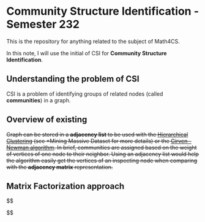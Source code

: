 # Community Structure Identification - Semester 232

This is the repository for anything related to the subject of Math4CS.

In this note, I will use the initial of CSI for **Community Structure Identification**.

## Understanding the problem of CSI
CSI is a problem of identifying groups of related nodes (called **communities**) in a graph.

## Overview of existing

~~Graph can be stored in a **adjacency list** to be used with the [Hierarchical Clustering](https://www.mmds.org/) (see *Mining Massive Dataset for more details) or the [Girven - Newman algorithm](https://www.pnas.org/doi/epdf/10.1073/pnas.122653799). In brief, communities are assigned based on the weight of vertices of one node to their neighbor. Using an adjacency list would help the algorithm easily get the vertices of an inspecting node when comparing with the **adjacency matrix** representation.~~

## Matrix Factorization approach

$$

$$

